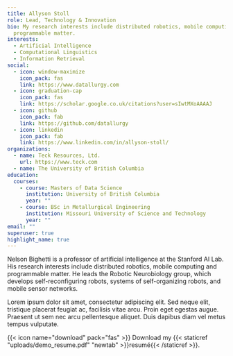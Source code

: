 ```yaml
---
title: Allyson Stoll
role: Lead, Technology & Innovation
bio: My research interests include distributed robotics, mobile computing and
  programmable matter.
interests:
  - Artificial Intelligence
  - Computational Linguistics
  - Information Retrieval
social:
  - icon: window-maximize
    icon_pack: fas
    link: https://www.datallurgy.com
  - icon: graduation-cap
    icon_pack: fas
    link: https://scholar.google.co.uk/citations?user=sIwtMXoAAAAJ
  - icon: github
    icon_pack: fab
    link: https://github.com/datallurgy
  - icon: linkedin
    icon_pack: fab
    link: https://www.linkedin.com/in/allyson-stoll/
organizations:
  - name: Teck Resources, Ltd.
    url: https://www.teck.com
  - name: The University of British Columbia
education:
  courses:
    - course: Masters of Data Science
      institution: University of British Columbia
      year: ""
    - course: BSc in Metallurgical Engineering
      institution: Missouri University of Science and Technology
      year: ""
email: ""
superuser: true
highlight_name: true
---
```


Nelson Bighetti is a professor of artificial intelligence at the Stanford AI Lab. His research interests include distributed robotics, mobile computing and programmable matter. He leads the Robotic Neurobiology group, which develops self-reconfiguring robots, systems of self-organizing robots, and mobile sensor networks.

Lorem ipsum dolor sit amet, consectetur adipiscing elit. Sed neque elit, tristique placerat feugiat ac, facilisis vitae arcu. Proin eget egestas augue. Praesent ut sem nec arcu pellentesque aliquet. Duis dapibus diam vel metus tempus vulputate.

{{< icon name="download" pack="fas" >}} Download my {{< staticref "uploads/demo_resume.pdf" "newtab" >}}resumé{{< /staticref >}}.
